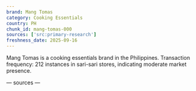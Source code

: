 ```yaml
---
brand: Mang Tomas
category: Cooking Essentials
country: PH
chunk_id: mang-tomas-000
sources: ['src:primary-research']
freshness_date: 2025-09-16
---
```


Mang Tomas is a cooking essentials brand in the Philippines. Transaction frequency: 212 instances in sari-sari stores, indicating moderate market presence.

— sources —
